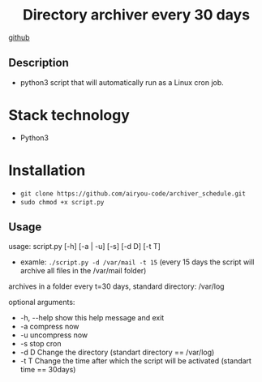 <h1 align="center">Directory archiver every 30 days</h1>

<a href="https://github.com/airyou-code/archiver_schedule" target="_blank">github</a> 

## Description
- python3 script that will automatically run as a Linux cron job.

# Stack technology
- Python3

# Installation
- `git clone https://github.com/airyou-code/archiver_schedule.git `
- `sudo chmod +x script.py`

## Usage
usage: script.py [-h] [-a | -u] [-s] [-d D] [-t T]
- examle: `./script.py -d /var/mail -t 15` (every 15 days the script will archive all files in the /var/mail folder)

archives in a folder every t=30 days, standard directory: /var/log

optional arguments:
  - -h, --help  show this help message and exit
  - -a compress now
  - -u      uncompress now
  - -s          stop cron
  - -d D        Сhange the directory (standart directory == /var/log)
  - -t T        Change the time after which the script will be activated (standart time == 30days)

